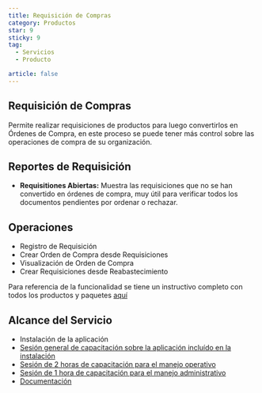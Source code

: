 ```yaml
---
title: Requisición de Compras
category: Productos
star: 9
sticky: 9
tag:
  - Servicios
  - Producto

article: false
---
```

## Requisición de Compras

Permite realizar requisiciones de productos para luego convertirlos en Órdenes de Compra, en este proceso se puede tener más control sobre las operaciones de compra de su organización.

## Reportes de Requisición

- **Requisitiones Abiertas:** Muestra las requisiciones que no se han convertido en órdenes de compra, muy útil para verificar todos los documentos pendientes por ordenar o rechazar.

## Operaciones

- Registro de Requisición
- Crear Orden de Compra desde Requisiciones
- Visualización de Orden de Compra
- Crear Requisiciones desde Reabastecimiento

Para referencia de la funcionalidad se tiene un instructivo completo con todos los productos y paquetes [aquí](https://docs.erpya.com/adempiere/requisition-to-invoice/purchase-order/index.html)

## Alcance del Servicio

- Instalación de la aplicación
- [Sesión general de capacitación sobre la aplicación incluído en la instalación](../learning/training-session.md)
- [Sesión de 2 horas de capacitación para el manejo operativo](../learning/training-session.md)
- [Sesión de 1 hora de capacitación para el manejo administrativo](../learning/training-session.md)
- [Documentación](https://docs.erpya.com/adempiere/requisition-to-invoice/purchase-order/index.html)
